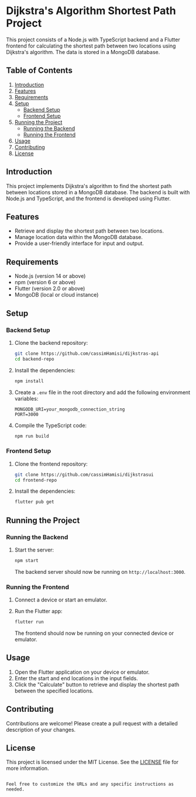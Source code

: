 # Dijkstra's Algorithm Shortest Path Project

This project consists of a Node.js with TypeScript backend and a Flutter frontend for calculating the shortest path between two locations using Dijkstra's algorithm. The data is stored in a MongoDB database.

## Table of Contents

1. [Introduction](#introduction)
2. [Features](#features)
3. [Requirements](#requirements)
4. [Setup](#setup)
   - [Backend Setup](#backend-setup)
   - [Frontend Setup](#frontend-setup)
5. [Running the Project](#running-the-project)
   - [Running the Backend](#running-the-backend)
   - [Running the Frontend](#running-the-frontend)
6. [Usage](#usage)
7. [Contributing](#contributing)
8. [License](#license)

## Introduction

This project implements Dijkstra's algorithm to find the shortest path between locations stored in a MongoDB database. The backend is built with Node.js and TypeScript, and the frontend is developed using Flutter.

## Features

- Retrieve and display the shortest path between two locations.
- Manage location data within the MongoDB database.
- Provide a user-friendly interface for input and output.

## Requirements

- Node.js (version 14 or above)
- npm (version 6 or above)
- Flutter (version 2.0 or above)
- MongoDB (local or cloud instance)

## Setup

### Backend Setup

1. Clone the backend repository:

   ```bash
   git clone https://github.com/cassimHamisi/dijkstras-api
   cd backend-repo
   ```

2. Install the dependencies:

   ```bash
   npm install
   ```

3. Create a `.env` file in the root directory and add the following environment variables:

   ```env
   MONGODB_URI=your_mongodb_connection_string
   PORT=3000
   ```

4. Compile the TypeScript code:

   ```bash
   npm run build
   ```

### Frontend Setup

1. Clone the frontend repository:

   ```bash
   git clone https://github.com/cassimHamisi/dijkstrasui
   cd frontend-repo
   ```

2. Install the dependencies:

   ```bash
   flutter pub get
   ```

## Running the Project

### Running the Backend

1. Start the server:

   ```bash
   npm start
   ```

   The backend server should now be running on `http://localhost:3000`.

### Running the Frontend

1. Connect a device or start an emulator.

2. Run the Flutter app:

   ```bash
   flutter run
   ```

   The frontend should now be running on your connected device or emulator.

## Usage

1. Open the Flutter application on your device or emulator.
2. Enter the start and end locations in the input fields.
3. Click the "Calculate" button to retrieve and display the shortest path between the specified locations.

## Contributing

Contributions are welcome! Please create a pull request with a detailed description of your changes.

## License

This project is licensed under the MIT License. See the [LICENSE](LICENSE) file for more information.
```

Feel free to customize the URLs and any specific instructions as needed.
